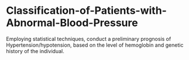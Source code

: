 # Classification-of-Patients-with-Abnormal-Blood-Pressure
Employing statistical techniques, conduct a preliminary prognosis of Hypertension/hypotension, based on the level of hemoglobin and genetic history of the individual.

